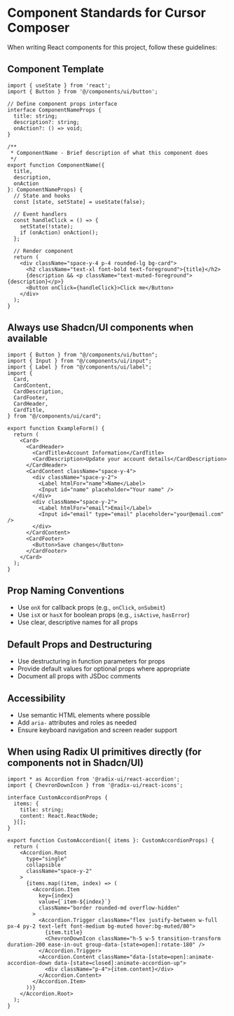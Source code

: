# Component Standards for Cursor Composer

When writing React components for this project, follow these guidelines:

## Component Template

```tsx
import { useState } from 'react';
import { Button } from '@/components/ui/button';

// Define component props interface
interface ComponentNameProps {
  title: string;
  description?: string;
  onAction?: () => void;
}

/**
 * ComponentName - Brief description of what this component does
 */
export function ComponentName({ 
  title, 
  description, 
  onAction 
}: ComponentNameProps) {
  // State and hooks
  const [state, setState] = useState(false);
  
  // Event handlers
  const handleClick = () => {
    setState(!state);
    if (onAction) onAction();
  };
  
  // Render component
  return (
    <div className="space-y-4 p-4 rounded-lg bg-card">
      <h2 className="text-xl font-bold text-foreground">{title}</h2>
      {description && <p className="text-muted-foreground">{description}</p>}
      <Button onClick={handleClick}>Click me</Button>
    </div>
  );
}
```

## Always use Shadcn/UI components when available

```tsx
import { Button } from "@/components/ui/button";
import { Input } from "@/components/ui/input";
import { Label } from "@/components/ui/label";
import {
  Card,
  CardContent,
  CardDescription,
  CardFooter,
  CardHeader,
  CardTitle,
} from "@/components/ui/card";

export function ExampleForm() {
  return (
    <Card>
      <CardHeader>
        <CardTitle>Account Information</CardTitle>
        <CardDescription>Update your account details</CardDescription>
      </CardHeader>
      <CardContent className="space-y-4">
        <div className="space-y-2">
          <Label htmlFor="name">Name</Label>
          <Input id="name" placeholder="Your name" />
        </div>
        <div className="space-y-2">
          <Label htmlFor="email">Email</Label>
          <Input id="email" type="email" placeholder="your@email.com" />
        </div>
      </CardContent>
      <CardFooter>
        <Button>Save changes</Button>
      </CardFooter>
    </Card>
  );
}
```

## Prop Naming Conventions

- Use `onX` for callback props (e.g., `onClick`, `onSubmit`)
- Use `isX` or `hasX` for boolean props (e.g., `isActive`, `hasError`)
- Use clear, descriptive names for all props

## Default Props and Destructuring

- Use destructuring in function parameters for props
- Provide default values for optional props where appropriate
- Document all props with JSDoc comments

## Accessibility

- Use semantic HTML elements where possible
- Add `aria-` attributes and roles as needed
- Ensure keyboard navigation and screen reader support

## When using Radix UI primitives directly (for components not in Shadcn/UI)

```tsx
import * as Accordion from '@radix-ui/react-accordion';
import { ChevronDownIcon } from '@radix-ui/react-icons';

interface CustomAccordionProps {
  items: {
    title: string;
    content: React.ReactNode;
  }[];
}

export function CustomAccordion({ items }: CustomAccordionProps) {
  return (
    <Accordion.Root 
      type="single" 
      collapsible 
      className="space-y-2"
    >
      {items.map((item, index) => (
        <Accordion.Item 
          key={index} 
          value={`item-${index}`}
          className="border rounded-md overflow-hidden"
        >
          <Accordion.Trigger className="flex justify-between w-full px-4 py-2 text-left font-medium bg-muted hover:bg-muted/80">
            {item.title}
            <ChevronDownIcon className="h-5 w-5 transition-transform duration-200 ease-in-out group-data-[state=open]:rotate-180" />
          </Accordion.Trigger>
          <Accordion.Content className="data-[state=open]:animate-accordion-down data-[state=closed]:animate-accordion-up">
            <div className="p-4">{item.content}</div>
          </Accordion.Content>
        </Accordion.Item>
      ))}
    </Accordion.Root>
  );
}
```
